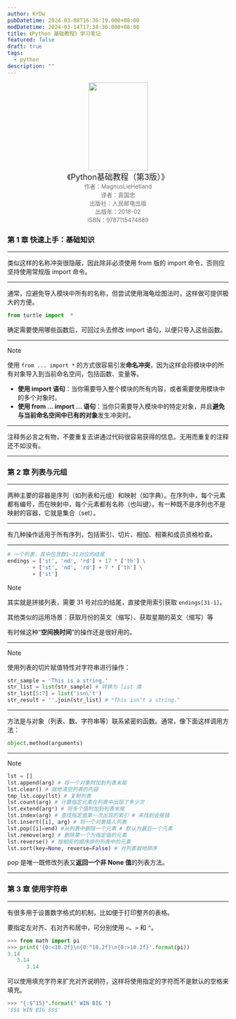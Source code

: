 ```yaml
---
author: KrDw
pubDatetime: 2024-03-08T16:36:19.000+08:00
modDatetime: 2024-03-14T17:38:36.000+08:00
title: 《Python 基础教程》学习笔记
featured: false
draft: true
tags:
  - python
description: ""
---
```


<center><img src="https://img.k1r.in/2024/05/picgo_247cb547c090d323a0ade28c424fe46d.png" width="135px" height="200px"> </center>
<center><font size=4>《Python基础教程（第3版）》</font></center>
<center><font color='#6e6e6e' size=2>作者：MagnusLieHetland</font></center>
<center><font color='#6e6e6e' size=2>译者：袁国忠</font></center>
<center><font color='#6e6e6e' size=2>出版社：人民邮电出版</font></center>
<center><font color='#6e6e6e' size=2>出版年：2018-02</font></center>
<center><font color='#6e6e6e' size=2>ISBN：9787115474889</font></center>

### 第 1 章 快速上手：基础知识

---

类似这样的名称冲突很隐蔽，因此除非必须使用 from 版的 import 命令，否则应坚持使用常规版 import 命令。

---

通常，应避免导入模块中所有的名称，但尝试使用海龟绘图法时，这样做可提供极大的方便。

```python
from turtle import  *
```

确定需要使用哪些函数后，可回过头去修改 import 语句，以便只导入这些函数。

---

> [!Note]
>
> 使用 `from ... import *` 的方式很容易引发**命名冲突**，因为这样会将模块中的所有对象导入到当前命名空间，包括函数、变量等。
>
> - **使用 import 语句**：当你需要导入整个模块的所有内容，或者需要使用模块中的多个对象时。
> - **使用 from ... import ... 语句**：当你只需要导入模块中的特定对象，并且**避免与当前命名空间中已有的对象**发生冲突时。

---

注释务必言之有物，不要重复去讲通过代码很容易获得的信息。无用而重复的注释还不如没有。

---

### 第 2 章 列表与元组

---

两种主要的容器是序列（如列表和元组）和映射（如字典）。在序列中，每个元素都有编号，而在映射中，每个元素都有名称（也叫键）。有一种既不是序列也不是映射的容器，它就是集合（set）。

---

有几种操作适用于所有序列，包括索引、切片、相加、相乘和成员资格检查。

---

```python
# 一个列表，其中包含数1~31对应的结尾
endings = ['st', 'nd', 'rd'] + 17 * ['th'] \
        + ['st', 'nd', 'rd'] + 7 * ['th'] \
        + ['st']
```

> [!Note]
>
> 其实就是拼接列表，需要 31 号对应的结尾，直接使用索引获取 `endings[31-1]`。
>
> 其他类似的运用场景：获取月份的英文（缩写）、获取星期的英文（缩写）等
>
> 有时候这种“**空间换时间**”的操作还是很好用的。

---

> [!Note]
>
> 使用列表的切片赋值特性对字符串进行操作：
>
> ```python
> str_sample = 'This is a string.'
> str_list = list(str_sample) # 转换为 list 类
> str_list[5:7] = list('isn\'t')
> str_result = ''.join(str_list) # "This isn't a string."
> ```

---

方法是与对象（列表、数、字符串等）联系紧密的函数。通常，像下面这样调用方法：

```python
object.method(arguments)
```

---

> [!Note]
>
> ```python
> lst = []
> lst.append(arg) # 将一个对象附加到列表末尾
> lst.clear() # 就地清空列表的内容
> tmp_lst.copy(lst) # 复制列表
> lst.count(arg) # 计算指定元素在列表中出现了多少次
> lst.extend(arg*) # 将多个值附加到列表末尾
> lst.index(arg) # 查找指定值第一次出现的索引 # 未找到会报错
> lst.insert([i], arg) # 将一个对象插入列表
> lst.pop([i]=end) #从列表中删除一个元素 # 默认为最后一个元素
> lst.remove(arg) # 删除第一个为指定值的元素
> lst.reverse() # 按相反的顺序排列列表中的元素
> lst.sort(key=None, reverse=False) # 对列表就地排序
> ```
>
> pop 是唯一既修改列表又**返回一个非 None 值**的列表方法。

---

### 第 3 章 使用字符串

---

有很多用于设置数字格式的机制，比如便于打印整齐的表格。

要指定左对齐、右对齐和居中，可分别使用 `<`、`>` 和 `^`。

```python
>>> from math import pi
>>> print('{0:<10.2f}\n{0:^10.2f}\n{0:>10.2f}'.format(pi))
3.14
   3.14
      3.14
```

可以使用填充字符来扩充对齐说明符，这样将使用指定的字符而不是默认的空格来填充。

```python
>>> "{:$^15}".format(" WIN BIG ")
'$$$ WIN BIG $$$'
```
